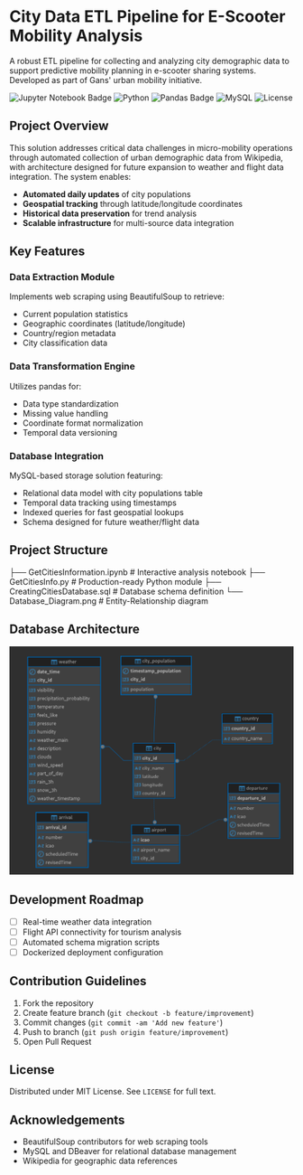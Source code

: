 # City Data ETL Pipeline for E-Scooter Mobility Analysis

A robust ETL pipeline for collecting and analyzing city demographic data to support predictive mobility planning in e-scooter sharing systems. Developed as part of Gans' urban mobility initiative.

![Jupyter Notebook Badge](https://img.shields.io/badge/Made_with-Jupyter-orange?logo=Jupyter)
![Python](https://img.shields.io/badge/python-3.9%20%7C%203.10-blue)
![Pandas Badge](https://img.shields.io/badge/Analysis-Pandas-yellowgreen)
![MySQL](https://img.shields.io/badge/MySQL-8.0-orange)
![License](https://img.shields.io/badge/license-MIT-yellow)

## Project Overview

This solution addresses critical data challenges in micro-mobility operations through automated collection of urban demographic data from Wikipedia, with architecture designed for future expansion to weather and flight data integration. The system enables:

- **Automated daily updates** of city populations
- **Geospatial tracking** through latitude/longitude coordinates
- **Historical data preservation** for trend analysis
- **Scalable infrastructure** for multi-source data integration

## Key Features

### Data Extraction Module
Implements web scraping using BeautifulSoup to retrieve:
- Current population statistics
- Geographic coordinates (latitude/longitude)
- Country/region metadata
- City classification data

### Data Transformation Engine
Utilizes pandas for:
- Data type standardization
- Missing value handling
- Coordinate format normalization
- Temporal data versioning

### Database Integration
MySQL-based storage solution featuring:
- Relational data model with city populations table
- Temporal data tracking using timestamps
- Indexed queries for fast geospatial lookups
- Schema designed for future weather/flight data

## Project Structure

├── GetCitiesInformation.ipynb # Interactive analysis notebook
├── GetCitiesInfo.py # Production-ready Python module
├── CreatingCitiesDatabase.sql # Database schema definition
└── Database_Diagram.png # Entity-Relationship diagram

## Database Architecture

![Database Schema](Database_Diagram.png)

## Development Roadmap

- [ ] Real-time weather data integration
- [ ] Flight API connectivity for tourism analysis
- [ ] Automated schema migration scripts
- [ ] Dockerized deployment configuration

## Contribution Guidelines

1. Fork the repository
2. Create feature branch (`git checkout -b feature/improvement`)
3. Commit changes (`git commit -am 'Add new feature'`)
4. Push to branch (`git push origin feature/improvement`)
5. Open Pull Request

## License

Distributed under MIT License. See `LICENSE` for full text.

## Acknowledgements

- BeautifulSoup contributors for web scraping tools
- MySQL and DBeaver for relational database management
- Wikipedia for geographic data references
